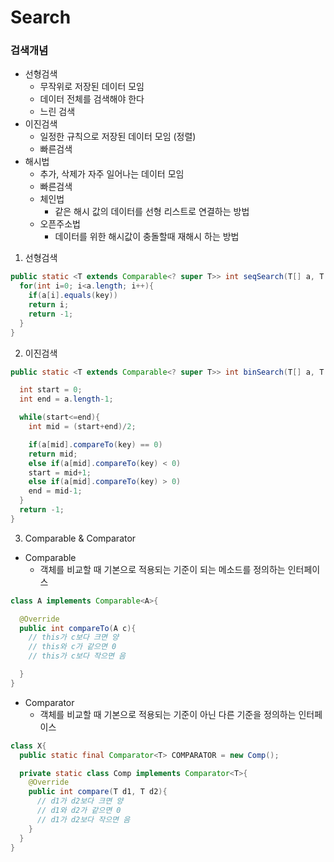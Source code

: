 # Search

### 검색개념
- 선형검색
  - 무작위로 저장된 데이터 모임
  - 데이터 전체를 검색해야 한다
  - 느린 검색
- 이진검색
  - 일정한 규칙으로 저장된 데이터 모임 (정렬)
  - 빠른검색
- 해시법
  - 추가, 삭제가 자주 일어나는 데이터 모임
  - 빠른검색
  - 체인법
    - 같은 해시 값의 데이터를 선형 리스트로 연결하는 방법
  - 오픈주소법
    - 데이터를 위한 해시값이 충돌할때 재해시 하는 방법

1. 선형검색
```java
public static <T extends Comparable<? super T>> int seqSearch(T[] a, T key ){
  for(int i=0; i<a.length; i++){
    if(a[i].equals(key))
    return i;
    return -1;
  }
}
```

2. 이진검색
```java
public static <T extends Comparable<? super T>> int binSearch(T[] a, T key ){

  int start = 0;
  int end = a.length-1;

  while(start<=end){
    int mid = (start+end)/2;

    if(a[mid].compareTo(key) == 0)
    return mid;
    else if(a[mid].compareTo(key) < 0)
    start = mid+1;      
    else if(a[mid].compareTo(key) > 0)
    end = mid-1;
  }
  return -1;
}
```
3. Comparable & Comparator
- Comparable
  - 객체를 비교할 때 기본으로 적용되는 기준이 되는 메소드를 정의하는 인터페이스
```java
class A implements Comparable<A>{

  @Override
  public int compareTo(A c){
    // this가 c보다 크면 양
    // this와 c가 같으면 0
    // this가 c보다 작으면 음

  }
}

```

- Comparator
  - 객체를 비교할 때 기본으로 적용되는 기준이 아닌 다른 기준을 정의하는 인터페이스
```java
class X{
  public static final Comparator<T> COMPARATOR = new Comp();

  private static class Comp implements Comparator<T>{
    @Override
    public int compare(T d1, T d2){
      // d1가 d2보다 크면 양
      // d1와 d2가 같으면 0
      // d1가 d2보다 작으면 음
    }
  }
}

```
